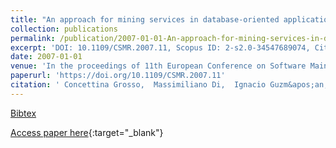```yaml
---
title: "An approach for mining services in database-oriented applications"
collection: publications
permalink: /publication/2007-01-01-An-approach-for-mining-services-in-database-oriented-applications
excerpt: 'DOI: 10.1109/CSMR.2007.11, Scopus ID: 2-s2.0-34547689074, Cited by: 19'
date: 2007-01-01
venue: 'In the proceedings of 11th European Conference on Software Maintenance and Reengineering, Software Evolution in Complex Software Intensive Systems, CSMR 2007, 21-23 March 2007, Amsterdam, The Netherlands'
paperurl: 'https://doi.org/10.1109/CSMR.2007.11'
citation: ' Concettina Grosso,  Massimiliano Di,  Ignacio Guzm&apos;an, &quot;An approach for mining services in database-oriented applications.&quot; In the proceedings of 11th European Conference on Software Maintenance and Reengineering, Software Evolution in Complex Software Intensive Systems, CSMR 2007, 21-23 March 2007, Amsterdam, The Netherlands, 2007.'
---
```

[Bibtex](https://dblp.org/rec/bib/conf/csmr/GrossoPG07)

[Access paper here](https://doi.org/10.1109/CSMR.2007.11){:target="_blank"}
